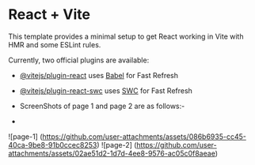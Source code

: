 # React + Vite

This template provides a minimal setup to get React working in Vite with HMR and some ESLint rules.

Currently, two official plugins are available:

- [@vitejs/plugin-react](https://github.com/vitejs/vite-plugin-react/blob/main/packages/plugin-react/README.md) uses [Babel](https://babeljs.io/) for Fast Refresh
- [@vitejs/plugin-react-swc](https://github.com/vitejs/vite-plugin-react-swc) uses [SWC](https://swc.rs/) for Fast Refresh

- ScreenShots of page 1 and page 2 are as follows:-
- 
![page-1]   (https://github.com/user-attachments/assets/086b6935-cc45-40ca-9be8-91b0ccec8253)
![page-2]    (https://github.com/user-attachments/assets/02ae51d2-1d7d-4ee8-9576-ac05c0f8aeae)
